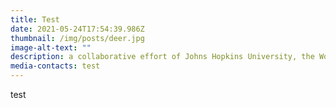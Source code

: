 ```yaml
---
title: Test
date: 2021-05-24T17:54:39.986Z
thumbnail: /img/posts/deer.jpg
image-alt-text: ""
description: a collaborative effort of Johns Hopkins University, the World Bank, and UNICEF
media-contacts: test
---
```

test